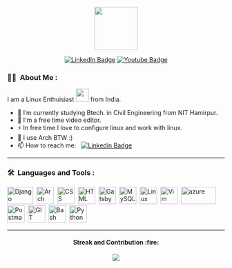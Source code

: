 
<p align="center"><img src="https://media.giphy.com/media/M9gbBd9nbDrOTu1Mqx/giphy.gif" width="100"/></p>
<p align="center">
<a href="https://www.linkedin.com/in/20bce091-sumit"><img src="https://img.shields.io/badge/LinkedIn-blue?style=for-the-badge&logo=linkedin&logoColor=white" alt="LinkedIn Badge"></a>
 <a href="https://www.youtube.com/channel/UC4yVl3jc6dwaxM_0-wzJ68Q">
    <img src="https://img.shields.io/badge/YouTube-red?style=for-the-badge&logo=youtube&logoColor=white" alt="Youtube Badge"/>
  </a>
</p>

### :woman_technologist: &nbsp;About Me :

I am a Linux Enthuisiast  <img src="https://media.giphy.com/media/WUlplcMpOCEmTGBtBW/giphy.gif" width="30"> from India.

- 🔭 I’m currently studying Btech. in Civil Engineering from NIT Hamirpur.
- 🌱 I'm a free time video editor.
- ⚡ In free time I love to configure linux and work with linux.
- 🌱 I use Arch BTW :)
- 📫 How to reach me: &nbsp; [![Linkedin Badge](https://img.shields.io/badge/-Sumit-blue?style=flat&logo=Linkedin&logoColor=white)](https://www.linkedin.com/in/20bce091-sumit)

---

### 🛠 &nbsp;Languages and Tools :

<p>
<img src="https://www.vectorlogo.zone/logos/djangoproject/djangoproject-ar21.svg" title="Django" alt="Django" width="60" height="40"/>&nbsp;
<img src="https://www.vectorlogo.zone/logos/archlinux/archlinux-icon.svg" title="Arch Linux" alt="Arch Linux" width="40" height="40"/>&nbsp;
<img src="https://www.vectorlogo.zone/logos/w3_css/w3_css-official.svg"  title="CSS3" alt="CSS" width="40" height="40"/>&nbsp;
<img src="https://www.vectorlogo.zone/logos/w3_html5/w3_html5-icon.svg" title="HTML5" alt="HTML" width="40" height="40"/>&nbsp;
<img src="https://www.vectorlogo.zone/logos/gatsbyjs/gatsbyjs-icon.svg" title="Gatsby"  alt="Gatsby" width="40" height="40"/>&nbsp;
<img src="https://www.vectorlogo.zone/logos/mysql/mysql-official.svg" title="MySQL"  alt="MySQL" width="40" height="40"/>&nbsp;
 <img src="https://www.vectorlogo.zone/logos/linux/linux-icon.svg" title="MyPET"  alt="Linux" width="40" height="40"/>&nbsp;
  <img src="https://www.vectorlogo.zone/logos/vim/vim-icon.svg" title="Vim"  alt="Vim" width="40" height="40"/>&nbsp;
  <img src="https://www.vectorlogo.zone/logos/microsoft_azure/microsoft_azure-ar21.svg" title="azure"  alt="azure" width="80" height="40"/>&nbsp;
<img src="https://www.vectorlogo.zone/logos/getpostman/getpostman-icon.svg" title="Postman"  alt="Postman" width="40" height="40"/>&nbsp;
 <img src="https://www.vectorlogo.zone/logos/git-scm/git-scm-icon.svg" title="GIT"  alt="GIT" width="40" height="40"/>&nbsp;
 <img src="https://www.vectorlogo.zone/logos/gnu_bash/gnu_bash-icon.svg" title="Bash"  alt="Bash" width="40" height="40"/>&nbsp;
  <img src="https://www.vectorlogo.zone/logos/python/python-icon.svg" title="Python"  alt="Python" width="40" height="40"/>&nbsp;
</p>

---


<h4 align="center">Streak and Contribution :fire:</h4>

<p align="center"> <img
Src="http://github-readme-streak-stats.herokuapp.com?user=lucifer1708&theme=tokyonight&date_format=j%20M%5B%20Y%5D)" />


